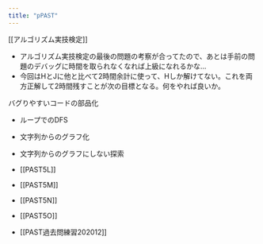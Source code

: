 ```yaml
---
title: "pPAST"
---
```


[[アルゴリズム実技検定]]
- アルゴリズム実技検定の最後の問題の考察が合ってたので、あとは手前の問題のデバッグに時間を取られなくなれば上級になれるかな…
- 今回はHとJに他と比べて2時間余計に使って、Hしか解けてない。これを両方正解して2時間残すことが次の目標となる。何をやれば良いか。

バグりやすいコードの部品化
- ループでのDFS
- 文字列からのグラフ化
- 文字列からのグラフにしない探索

- [[PAST5L]]
- [[PAST5M]]
- [[PAST5N]]
- [[PAST5O]]
- [[PAST過去問練習202012]]
